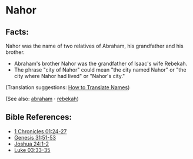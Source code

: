 # Nahor #

## Facts: ##

Nahor was the name of two relatives of Abraham, his grandfather and his brother.

* Abraham's brother Nahor was the grandfather of Isaac's wife Rebekah.
* The phrase "city of Nahor" could mean  "the city named Nahor" or "the city where Nahor had lived" or "Nahor's city." 

(Translation suggestions: [How to Translate Names](https://git.door43.org/Door43/en-ta-translate-vol1/src/master/content/translate_names.md))

(See also: [abraham](../other/abraham.md) **·** [rebekah](../other/rebekah.md))

## Bible References: ##

* [1 Chronicles 01:24-27](https://door43.org/en/bible/notes/1ch/01/24)
* [Genesis 31:51-53](https://door43.org/en/bible/notes/gen/31/51)
* [Joshua 24:1-2](https://door43.org/en/bible/notes/jos/24/01)
* [Luke 03:33-35](https://door43.org/en/bible/notes/luk/03/33)

